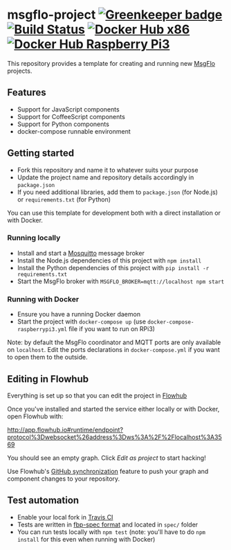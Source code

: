msgflo-project [![Greenkeeper badge](https://badges.greenkeeper.io/msgflo/msgflo-project.svg)](https://greenkeeper.io/) [![Build Status](https://travis-ci.org/msgflo/msgflo-project.svg?branch=master)](https://travis-ci.org/msgflo/msgflo-project) [![Docker Hub x86](https://img.shields.io/docker/pulls/msgflo/msgflo-project.svg)](https://hub.docker.com/r/msgflo/msgflo-project/) [![Docker Hub Raspberry Pi3](https://img.shields.io/docker/pulls/msgflo/raspberrypi3-msgflo-project.svg)](https://hub.docker.com/r/msgflo/msgflo-project/)
==============

This repository provides a template for creating and running new [MsgFlo](https://msgflo.org) projects.

## Features

* Support for JavaScript components
* Support for CoffeeScript components
* Support for Python components
* docker-compose runnable environment

## Getting started

* Fork this repository and name it to whatever suits your purpose
* Update the project name and repository details accordingly in `package.json`
* If you need additional libraries, add them to `package.json` (for Node.js) or `requirements.txt` (for Python)

You can use this template for development both with a direct installation or with Docker.

### Running locally

* Install and start a [Mosquitto](https://mosquitto.org/) message broker
* Install the Node.js dependencies of this project with `npm install`
* Install the Python dependencies of this project with `pip install -r requirements.txt`
* Start the MsgFlo broker with `MSGFLO_BROKER=mqtt://localhost npm start`

### Running with Docker

* Ensure you have a running Docker daemon
* Start the project with `docker-compose up` (use `docker-compose-raspberrypi3.yml` file if you want to run on RPi3)

Note: by default the MsgFlo coordinator and MQTT ports are only available on `localhost`. Edit the ports declarations in `docker-compose.yml` if you want to open them to the outside.

## Editing in Flowhub

Everything is set up so that you can edit the project in [Flowhub](https://flowhub.io)

Once you've installed and started the service either locally or with Docker, open Flowhub with:

<http://app.flowhub.io#runtime/endpoint?protocol%3Dwebsocket%26address%3Dws%3A%2F%2Flocalhost%3A3569>

You should see an empty graph. Click _Edit as project_ to start hacking!

Use Flowhub's [GitHub synchronization](https://docs.flowhub.io/github-integration/) feature to push your graph and component changes to your repository.

## Test automation

* Enable your local fork in [Travis CI](https://travis-ci.org/)
* Tests are written in [fbp-spec format](https://github.com/flowbased/fbp-spec) and located in `spec/` folder
* You can run tests locally with `npm test` (note: you'll have to do `npm install` for this even when running with Docker)
